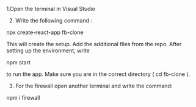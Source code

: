 1.Open the terminal in Visual Studio

2. Write the following command :

npx create-react-app fb-clone

This will create the setup. Add the additional files from the repo.
After setting up the environment, write 

npm start 

to run the app. Make sure you are in the correct directory ( cd fb-clone ).

3. For the firewall open another terminal and write the command:

npm i firewall
